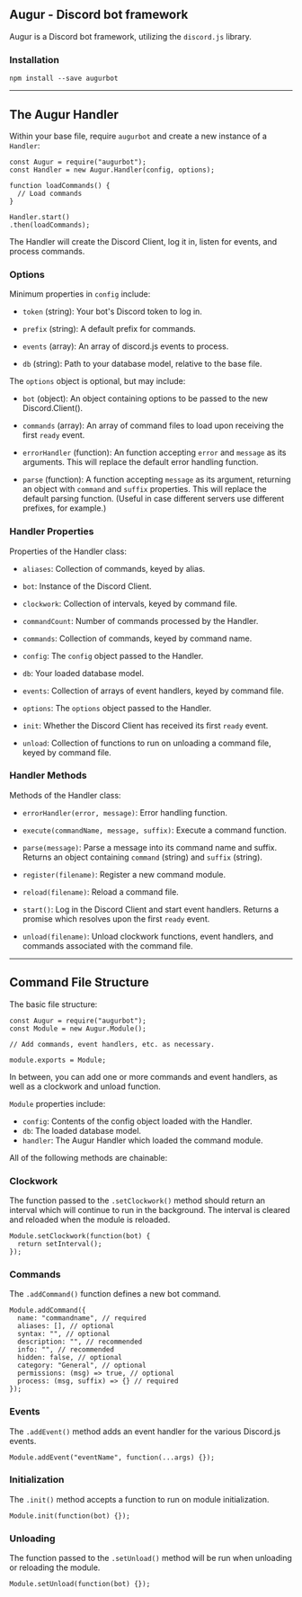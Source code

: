 ## Augur - Discord bot framework

Augur is a Discord bot framework, utilizing the `discord.js` library.

### Installation

`npm install --save augurbot`

---

## The Augur Handler

Within your base file, require `augurbot` and create a new instance of a `Handler`:
```
const Augur = require("augurbot");
const Handler = new Augur.Handler(config, options);

function loadCommands() {
  // Load commands
}

Handler.start()
.then(loadCommands);
```

The Handler will create the Discord Client, log it in, listen for events, and process commands.

### Options

Minimum properties in `config` include:

* `token` (string): Your bot's Discord token to log in.

* `prefix` (string): A default prefix for commands.

* `events` (array): An array of discord.js events to process.

* `db` (string): Path to your database model, relative to the base file.

The `options` object is optional, but may include:

* `bot` (object): An object containing options to be passed to the new Discord.Client().

* `commands` (array): An array of command files to load upon receiving the first `ready` event.

* `errorHandler` (function): An function accepting `error` and `message` as its arguments. This will replace the default error handling function.

* `parse` (function): A function accepting `message` as its argument, returning an object with `command` and `suffix` properties. This will replace the default parsing function. (Useful in case different servers use different prefixes, for example.)

### Handler Properties

Properties of the Handler class:

* `aliases`: Collection of commands, keyed by alias.

* `bot`: Instance of the Discord Client.

* `clockwork`: Collection of intervals, keyed by command file.

* `commandCount`: Number of commands processed by the Handler.

* `commands`: Collection of commands, keyed by command name.

* `config`: The `config` object passed to the Handler.

* `db`: Your loaded database model.

* `events`: Collection of arrays of event handlers, keyed by command file.

* `options`: The `options` object passed to the Handler.

* `init`: Whether the Discord Client has received its first `ready` event.

* `unload`: Collection of functions to run on unloading a command file, keyed by command file.

### Handler Methods

Methods of the Handler class:

* `errorHandler(error, message)`: Error handling function.

* `execute(commandName, message, suffix)`: Execute a command function.

* `parse(message)`: Parse a message into its command name and suffix. Returns an object containing `command` (string) and `suffix` (string).

* `register(filename)`: Register a new command module.

* `reload(filename)`: Reload a command file.

* `start()`: Log in the Discord Client and start event handlers. Returns a promise which resolves upon the first `ready` event.

* `unload(filename)`: Unload clockwork functions, event handlers, and commands associated with the command file.

---

## Command File Structure

The basic file structure:
```
const Augur = require("augurbot");
const Module = new Augur.Module();

// Add commands, event handlers, etc. as necessary.

module.exports = Module;
```

In between, you can add one or more commands and event handlers, as well as a clockwork and unload function.

`Module` properties include:
* `config`: Contents of the config object loaded with the Handler.
* `db`: The loaded database model.
* `handler`: The Augur Handler which loaded the command module.

All of the following methods are chainable:

### Clockwork
The function passed to the `.setClockwork()` method should return an interval which will continue to run in the background. The interval is cleared and reloaded when the module is reloaded.
```
Module.setClockwork(function(bot) {
  return setInterval();
});
```

### Commands
The `.addCommand()` function defines a new bot command.
```
Module.addCommand({
  name: "commandname", // required
  aliases: [], // optional
  syntax: "", // optional
  description: "", // recommended
  info: "", // recommended
  hidden: false, // optional
  category: "General", // optional
  permissions: (msg) => true, // optional
  process: (msg, suffix) => {} // required
});
```

### Events
The `.addEvent()` method adds an event handler for the various Discord.js events.
```
Module.addEvent("eventName", function(...args) {});
```

### Initialization
The `.init()` method accepts a function to run on module initialization.
```
Module.init(function(bot) {});
```

### Unloading
The function passed to the `.setUnload()` method will be run when unloading or reloading the module.
```
Module.setUnload(function(bot) {});
```
